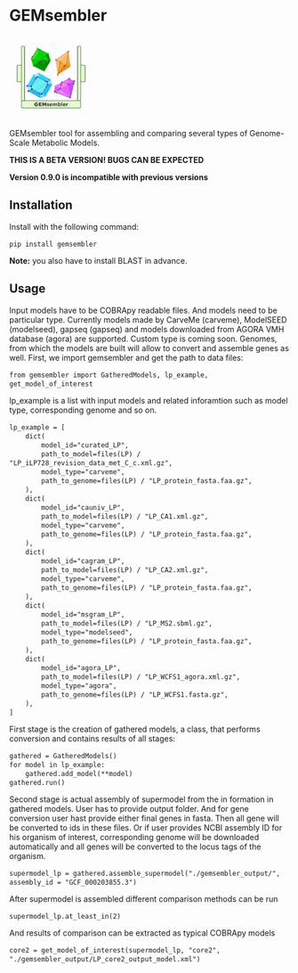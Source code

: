 # GEMsembler

<img src="gemsembler_long.gif" alt="drawing" width="150"/>

GEMsembler tool for assembling and comparing several types of Genome-Scale Metabolic
Models. 

**THIS IS A BETA VERSION! BUGS CAN BE EXPECTED**

**Version 0.9.0 is incompatible with previous versions**

## Installation

Install with the following command:
```
pip install gemsembler
```

**Note:** you also have to install BLAST in advance.

## Usage

Input models have to be COBRApy readable files. And models need to be
particular type. Currently models made by CarveMe (carveme), ModelSEED
(modelseed), gapseq (gapseq) and models downloaded from AGORA VMH database
(agora) are supported. Custom type is coming soon. Genomes, from which the
models are built will allow to convert and assemble genes as well.
First, we import gemsembler and get the path to data files:
```
from gemsembler import GatheredModels, lp_example, get_model_of_interest
```
lp_example is a list with input models and related inforamtion such as model type, corresponding genome and so on.
```
lp_example = [
    dict(
        model_id="curated_LP",
        path_to_model=files(LP) / "LP_iLP728_revision_data_met_C_c.xml.gz",
        model_type="carveme",
        path_to_genome=files(LP) / "LP_protein_fasta.faa.gz",
    ),
    dict(
        model_id="cauniv_LP",
        path_to_model=files(LP) / "LP_CA1.xml.gz",
        model_type="carveme",
        path_to_genome=files(LP) / "LP_protein_fasta.faa.gz",
    ),
    dict(
        model_id="cagram_LP",
        path_to_model=files(LP) / "LP_CA2.xml.gz",
        model_type="carveme",
        path_to_genome=files(LP) / "LP_protein_fasta.faa.gz",
    ),
    dict(
        model_id="msgram_LP",
        path_to_model=files(LP) / "LP_MS2.sbml.gz",
        model_type="modelseed",
        path_to_genome=files(LP) / "LP_protein_fasta.faa.gz",
    ),
    dict(
        model_id="agora_LP",
        path_to_model=files(LP) / "LP_WCFS1_agora.xml.gz",
        model_type="agora",
        path_to_genome=files(LP) / "LP_WCFS1.fasta.gz",
    ),
]
```

First stage is the creation of gathered models, a class, that performs
conversion and contains results of all stages:
```
gathered = GatheredModels()
for model in lp_example:
    gathered.add_model(**model)
gathered.run()
```
Second stage is actual assembly of supermodel from the in formation in gathered
models. User has to provide output folder. And for gene conversion user hast
provide either final genes in fasta. Then all gene will be converted to ids in
these files. Or if user provides NCBI assembly ID for his organism of interest,
corresponding genome will be downloaded automatically and all genes will be
converted to the locus tags of the organism.
```
supermodel_lp = gathered.assemble_supermodel("./gemsembler_output/", assembly_id = "GCF_000203855.3")
```
After supermodel is assembled different comparison methods can be run
```
supermodel_lp.at_least_in(2)
```
And results of comparison can be extracted as typical COBRApy models
```
core2 = get_model_of_interest(supermodel_lp, "core2", "./gemsembler_output/LP_core2_output_model.xml")
```
